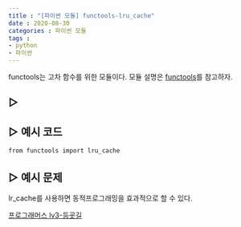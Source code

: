 ```yaml
---
title : "[파이썬 모듈] functools-lru_cache"
date : 2020-08-30
categories : 파이썬 모듈
tags :
- python
- 파이썬
---
```


functools는 고차 함수를 위한 모듈이다.
모듈 설명은 [functools](https://python.flowdas.com/library/functools.html)를 참고하자.

## ▷


## ▷ 예시 코드
```{Python}
from functools import lru_cache
```


## ▷ 예시 문제

lr_cache를 사용하면 동적프로그래밍을 효과적으로 할 수 있다. 

[프로그래머스 lv3-등굣길](https://programmers.co.kr/learn/courses/30/lessons/42898)

